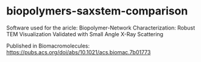 # biopolymers-saxstem-comparison
Software used for the aricle: Biopolymer-Network Characterization: Robust TEM Visualization Validated with Small Angle X-Ray Scattering


Published in Biomacromolecules:
https://pubs.acs.org/doi/abs/10.1021/acs.biomac.7b01773
